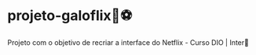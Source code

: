# projeto-galoflix:rooster::soccer:
Projeto com o objetivo de recriar a interface do Netflix - Curso DIO | Inter:bank:

